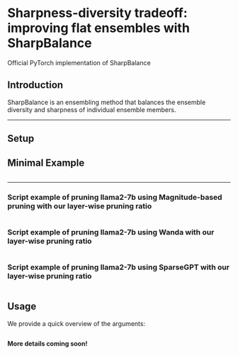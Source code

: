 # Sharpness-diversity tradeoff: improving flat ensembles with SharpBalance
Official PyTorch implementation of SharpBalance

## Introduction
SharpBalance is an ensembling method that balances the ensemble diversity and sharpness of individual ensemble members. 


---
## Setup


## Minimal Example
```

```


--- 
### Script example of pruning llama2-7b using Magnitude-based pruning with our layer-wise pruning ratio
```

```

### Script example of pruning llama2-7b using Wanda with our layer-wise pruning ratio
```

```

### Script example of pruning llama2-7b using SparseGPT with our layer-wise pruning ratio
```

```


## Usage
We provide a quick overview of the arguments:  
```

```


**More details coming soon!**

